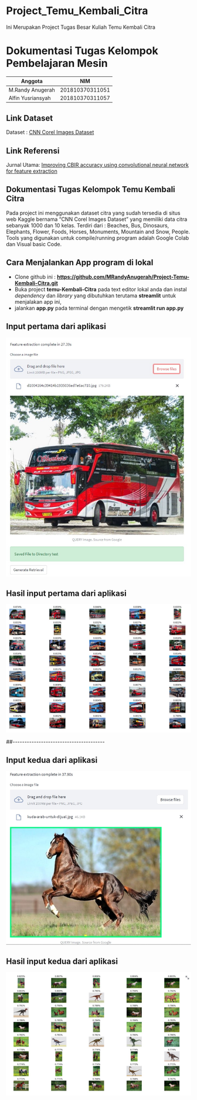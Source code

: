 # Project_Temu_Kembali_Citra
Ini Merupakan Project Tugas Besar Kuliah Temu Kembali Citra

#  Dokumentasi Tugas Kelompok Pembelajaran Mesin

|Anggota|NIM  |
|--|--|
| M.Randy Anugerah| 201810370311051  |
| Alfin Yusriansyah| 201810370311057 |

## Link Dataset
Dataset : [CNN Corel Images Dataset](https://www.kaggle.com/elkamel/cnn-corel-images/data)

## Link Referensi
Jurnal Utama: [Improving CBIR accuracy using convolutional neural network for feature extraction](https://ieeexplore.ieee.org/abstract/document/8281730)

## Dokumentasi Tugas Kelompok Temu Kembali Citra
Pada project ini menggunakan dataset citra yang sudah tersedia di situs web Kaggle bernama “CNN Corel Images Dataset” yang memiliki data citra sebanyak 1000 dan 10 kelas.
Terdiri dari : Beaches, Bus, Dinosaurs, Elephants, Flower, Foods, Horses, Monuments, Mountain and Snow, People.
Tools yang digunakan untuk compile/running program adalah Google Colab dan Visual basic Code.

## Cara Menjalankan App program di lokal
- Clone github ini : **https://github.com/MRandyAnugerah/Project-Temu-Kembali-Citra.git**
- Buka project **temu-Kembali-Citra** pada text editor lokal anda dan instal *dependency* dan *library* yang dibutuhkan terutama **streamlit** untuk menjalakan app ini,
- jalankan **app.py** pada terminal dengan mengetik **streamlit run app.py**

## Input pertama dari aplikasi
![image](input.jpg)

## Hasil input pertama dari aplikasi
![image](hasil.jpg)

##---------------------------------------

## Input kedua dari aplikasi
![image](input1.jpg)

## Hasil input kedua dari aplikasi
![image](hasil1.jpg)

